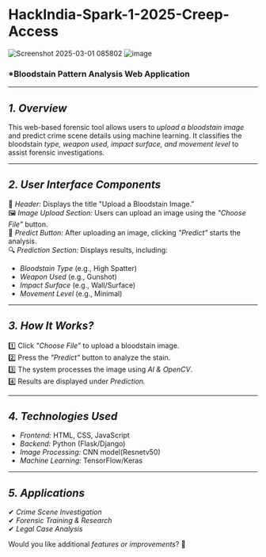 # HackIndia-Spark-1-2025-Creep-Access

![Screenshot 2025-03-01 085802](https://github.com/user-attachments/assets/19c05b67-55ca-443e-ad40-9c736dcd75db)
![image](https://github.com/user-attachments/assets/c612ec99-8387-4d91-9b54-506cc373ec68)


### *Bloodstain Pattern Analysis Web Application 

---

## *1. Overview*  
This web-based forensic tool allows users to *upload a bloodstain image* and predict crime scene details using machine learning. It classifies the bloodstain *type, weapon used, impact surface, and movement level* to assist forensic investigations.  

---

## *2. User Interface Components*  

🔴 *Header:* Displays the title "Upload a Bloodstain Image."  
🖼 *Image Upload Section:* Users can upload an image using the *"Choose File"* button.  
📌 *Predict Button:* After uploading an image, clicking *"Predict"* starts the analysis.  
🔍 *Prediction Section:* Displays results, including:  
   - *Bloodstain Type* (e.g., High Spatter)  
   - *Weapon Used* (e.g., Gunshot)  
   - *Impact Surface* (e.g., Wall/Surface)  
   - *Movement Level* (e.g., Minimal)  

---

## *3. How It Works?*  
1️⃣ Click *"Choose File"* to upload a bloodstain image.  
2️⃣ Press the *"Predict"* button to analyze the stain.  
3️⃣ The system processes the image using *AI & OpenCV*.  
4️⃣ Results are displayed under *Prediction.*  

---

## *4. Technologies Used*  
- *Frontend:* HTML, CSS, JavaScript  
- *Backend:* Python (Flask/Django)  
- *Image Processing:* CNN model(Resnetv50)  
- *Machine Learning:* TensorFlow/Keras  

---

## *5. Applications*  
✔ *Crime Scene Investigation*  
✔ *Forensic Training & Research*  
✔ *Legal Case Analysis*  

Would you like additional *features or improvements*? 🚀
